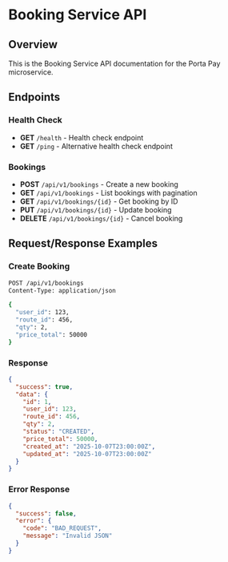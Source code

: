 # Booking Service API

## Overview
This is the Booking Service API documentation for the Porta Pay microservice.

## Endpoints

### Health Check
- **GET** `/health` - Health check endpoint
- **GET** `/ping` - Alternative health check endpoint

### Bookings
- **POST** `/api/v1/bookings` - Create a new booking
- **GET** `/api/v1/bookings` - List bookings with pagination
- **GET** `/api/v1/bookings/{id}` - Get booking by ID
- **PUT** `/api/v1/bookings/{id}` - Update booking
- **DELETE** `/api/v1/bookings/{id}` - Cancel booking

## Request/Response Examples

### Create Booking
```bash
POST /api/v1/bookings
Content-Type: application/json

{
  "user_id": 123,
  "route_id": 456,
  "qty": 2,
  "price_total": 50000
}
```

### Response
```json
{
  "success": true,
  "data": {
    "id": 1,
    "user_id": 123,
    "route_id": 456,
    "qty": 2,
    "status": "CREATED",
    "price_total": 50000,
    "created_at": "2025-10-07T23:00:00Z",
    "updated_at": "2025-10-07T23:00:00Z"
  }
}
```

### Error Response
```json
{
  "success": false,
  "error": {
    "code": "BAD_REQUEST",
    "message": "Invalid JSON"
  }
}
```